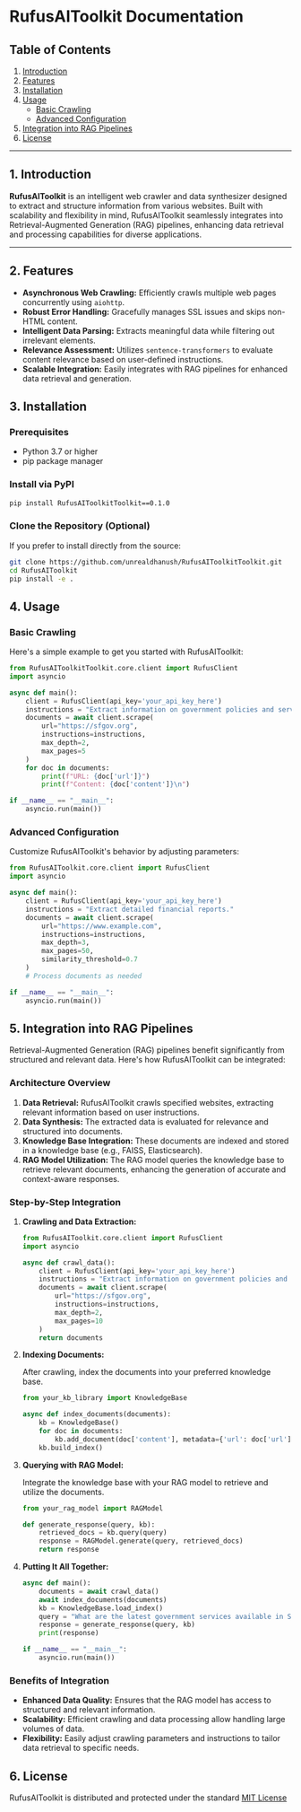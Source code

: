 # **RufusAIToolkit Documentation**

## **Table of Contents**

1. [Introduction](#1-introduction)
2. [Features](#2-features)
3. [Installation](#3-installation)
4. [Usage](#4-usage)
   - [Basic Crawling](#basic-crawling)
   - [Advanced Configuration](#advanced-configuration)
5. [Integration into RAG Pipelines](#5-integration-into-rag-pipelines)
6. [License](#6-license)


---

## **1. Introduction**

**RufusAIToolkit** is an intelligent web crawler and data synthesizer designed to extract and structure information from various websites. Built with scalability and flexibility in mind, RufusAIToolkit seamlessly integrates into Retrieval-Augmented Generation (RAG) pipelines, enhancing data retrieval and processing capabilities for diverse applications.

---

## **2. Features**

- **Asynchronous Web Crawling:** Efficiently crawls multiple web pages concurrently using `aiohttp`.
- **Robust Error Handling:** Gracefully manages SSL issues and skips non-HTML content.
- **Intelligent Data Parsing:** Extracts meaningful data while filtering out irrelevant elements.
- **Relevance Assessment:** Utilizes `sentence-transformers` to evaluate content relevance based on user-defined instructions.
- **Scalable Integration:** Easily integrates with RAG pipelines for enhanced data retrieval and generation.


## **3. Installation**

### **Prerequisites**

- Python 3.7 or higher
- pip package manager

### **Install via PyPI**

```bash
pip install RufusAIToolkitToolkit==0.1.0
```

### **Clone the Repository (Optional)**

If you prefer to install directly from the source:

```bash
git clone https://github.com/unrealdhanush/RufusAIToolkitToolkit.git
cd RufusAIToolkit
pip install -e .
```

## **4. Usage**

### **Basic Crawling**

Here's a simple example to get you started with RufusAIToolkit:

```python
from RufusAIToolkitToolkit.core.client import RufusClient
import asyncio

async def main():
    client = RufusClient(api_key='your_api_key_here')
    instructions = "Extract information on government policies and services."
    documents = await client.scrape(
        url="https://sfgov.org",
        instructions=instructions,
        max_depth=2,
        max_pages=5
    )
    for doc in documents:
        print(f"URL: {doc['url']}")
        print(f"Content: {doc['content']}\n")

if __name__ == "__main__":
    asyncio.run(main())
```

### **Advanced Configuration**

Customize RufusAIToolkit's behavior by adjusting parameters:

```python
from RufusAIToolkit.core.client import RufusClient
import asyncio

async def main():
    client = RufusClient(api_key='your_api_key_here')
    instructions = "Extract detailed financial reports."
    documents = await client.scrape(
        url="https://www.example.com",
        instructions=instructions,
        max_depth=3,
        max_pages=50,
        similarity_threshold=0.7
    )
    # Process documents as needed

if __name__ == "__main__":
    asyncio.run(main())
```

## **5. Integration into RAG Pipelines**

Retrieval-Augmented Generation (RAG) pipelines benefit significantly from structured and relevant data. Here's how RufusAIToolkit can be integrated:

### **Architecture Overview**

1. **Data Retrieval:** RufusAIToolkit crawls specified websites, extracting relevant information based on user instructions.
2. **Data Synthesis:** The extracted data is evaluated for relevance and structured into documents.
3. **Knowledge Base Integration:** These documents are indexed and stored in a knowledge base (e.g., FAISS, Elasticsearch).
4. **RAG Model Utilization:** The RAG model queries the knowledge base to retrieve relevant documents, enhancing the generation of accurate and context-aware responses.

### **Step-by-Step Integration**

1. **Crawling and Data Extraction:**

   ```python
   from RufusAIToolkit.core.client import RufusClient
   import asyncio

   async def crawl_data():
       client = RufusClient(api_key='your_api_key_here')
       instructions = "Extract information on government policies and services."
       documents = await client.scrape(
           url="https://sfgov.org",
           instructions=instructions,
           max_depth=2,
           max_pages=10
       )
       return documents
   ```

2. **Indexing Documents:**

   After crawling, index the documents into your preferred knowledge base.

   ```python
   from your_kb_library import KnowledgeBase

   async def index_documents(documents):
       kb = KnowledgeBase()
       for doc in documents:
           kb.add_document(doc['content'], metadata={'url': doc['url']})
       kb.build_index()
   ```

3. **Querying with RAG Model:**

   Integrate the knowledge base with your RAG model to retrieve and utilize the documents.

   ```python
   from your_rag_model import RAGModel

   def generate_response(query, kb):
       retrieved_docs = kb.query(query)
       response = RAGModel.generate(query, retrieved_docs)
       return response
   ```

4. **Putting It All Together:**

   ```python
   async def main():
       documents = await crawl_data()
       await index_documents(documents)
       kb = KnowledgeBase.load_index()
       query = "What are the latest government services available in San Francisco?"
       response = generate_response(query, kb)
       print(response)

   if __name__ == "__main__":
       asyncio.run(main())
   ```

### **Benefits of Integration**

- **Enhanced Data Quality:** Ensures that the RAG model has access to structured and relevant information.
- **Scalability:** Efficient crawling and data processing allow handling large volumes of data.
- **Flexibility:** Easily adjust crawling parameters and instructions to tailor data retrieval to specific needs.

## **6. License**
RufusAIToolkit is distributed and protected under the standard [MIT License](LICENSE)

